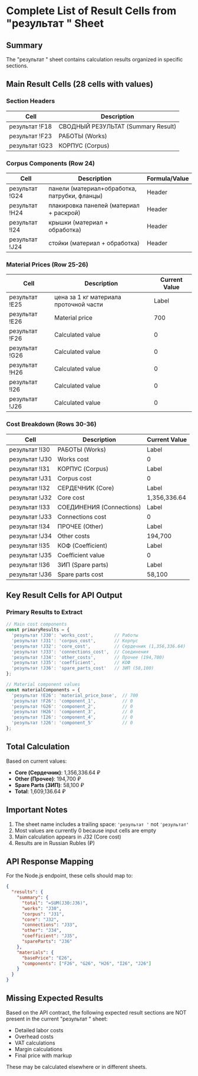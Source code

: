 # Complete List of Result Cells from "результат " Sheet

## Summary
The "результат " sheet contains calculation results organized in specific sections.

## Main Result Cells (28 cells with values)

### Section Headers
| Cell | Description |
|------|-------------|
| результат !F18 | СВОДНЫЙ РЕЗУЛЬТАТ (Summary Result) |
| результат !F23 | РАБОТЫ (Works) |
| результат !G23 | КОРПУС (Corpus) |

### Corpus Components (Row 24)
| Cell | Description | Formula/Value |
|------|-------------|--------------|
| результат !G24 | панели (материал+обработка, патрубки, фланцы) | Header |
| результат !H24 | плакировка панелей (материал + раскрой) | Header |
| результат !I24 | крышки (материал + обработка) | Header |
| результат !J24 | стойки (материал + обработка) | Header |

### Material Prices (Row 25-26)
| Cell | Description | Current Value |
|------|-------------|---------------|
| результат !E25 | цена за 1 кг материала проточной части | Label |
| результат !E26 | Material price | 700 |
| результат !F26 | Calculated value | 0 |
| результат !G26 | Calculated value | 0 |
| результат !H26 | Calculated value | 0 |
| результат !I26 | Calculated value | 0 |
| результат !J26 | Calculated value | 0 |

### Cost Breakdown (Rows 30-36)
| Cell | Description | Current Value |
|------|-------------|---------------|
| результат !I30 | РАБОТЫ (Works) | Label |
| результат !J30 | Works cost | 0 |
| результат !I31 | КОРПУС (Corpus) | Label |
| результат !J31 | Corpus cost | 0 |
| результат !I32 | СЕРДЕЧНИК (Core) | Label |
| результат !J32 | Core cost | 1,356,336.64 |
| результат !I33 | СОЕДИНЕНИЯ (Connections) | Label |
| результат !J33 | Connections cost | 0 |
| результат !I34 | ПРОЧЕЕ (Other) | Label |
| результат !J34 | Other costs | 194,700 |
| результат !I35 | КОФ (Coefficient) | Label |
| результат !J35 | Coefficient value | 0 |
| результат !I36 | ЗИП (Spare parts) | Label |
| результат !J36 | Spare parts cost | 58,100 |

## Key Result Cells for API Output

### Primary Results to Extract
```typescript
// Main cost components
const primaryResults = {
  'результат !J30': 'works_cost',        // Работы
  'результат !J31': 'corpus_cost',       // Корпус  
  'результат !J32': 'core_cost',         // Сердечник (1,356,336.64)
  'результат !J33': 'connections_cost',  // Соединения
  'результат !J34': 'other_costs',       // Прочее (194,700)
  'результат !J35': 'coefficient',       // КОФ
  'результат !J36': 'spare_parts_cost'   // ЗИП (58,100)
};

// Material component values
const materialComponents = {
  'результат !E26': 'material_price_base',  // 700
  'результат !F26': 'component_1',          // 0
  'результат !G26': 'component_2',          // 0  
  'результат !H26': 'component_3',          // 0
  'результат !I26': 'component_4',          // 0
  'результат !J26': 'component_5'           // 0
};
```

## Total Calculation
Based on current values:
- **Core (Сердечник)**: 1,356,336.64 ₽
- **Other (Прочее)**: 194,700 ₽
- **Spare Parts (ЗИП)**: 58,100 ₽
- **Total**: 1,609,136.64 ₽

## Important Notes

1. The sheet name includes a trailing space: `'результат '` not `'результат'`
2. Most values are currently 0 because input cells are empty
3. Main calculation appears in J32 (Core cost)
4. Results are in Russian Rubles (₽)

## API Response Mapping

For the Node.js endpoint, these cells should map to:

```json
{
  "results": {
    "summary": {
      "total": "=SUM(J30:J36)",
      "works": "J30",
      "corpus": "J31",
      "core": "J32",
      "connections": "J33",
      "other": "J34",
      "coefficient": "J35",
      "spareParts": "J36"
    },
    "materials": {
      "basePrice": "E26",
      "components": ["F26", "G26", "H26", "I26", "J26"]
    }
  }
}
```

## Missing Expected Results

Based on the API contract, the following expected result sections are NOT present in the current "результат " sheet:
- Detailed labor costs
- Overhead costs
- VAT calculations
- Margin calculations
- Final price with markup

These may be calculated elsewhere or in different sheets.